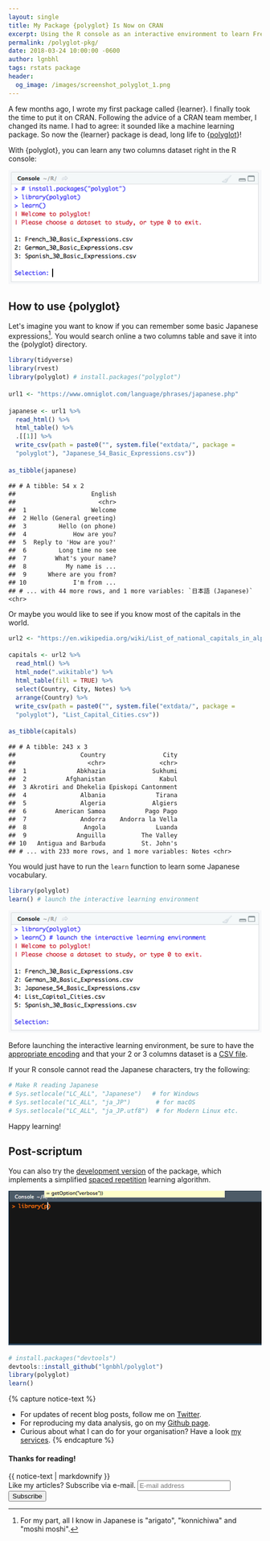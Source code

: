 ```yaml
---
layout: single
title: My Package {polyglot} Is Now on CRAN
excerpt: Using the R console as an interactive environment to learn French, Spanish or anything you want.
permalink: /polyglot-pkg/
date: 2018-03-24 10:00:00 -0600  
author: lgnbhl
tags: rstats package
header:
  og_image: /images/screenshot_polyglot_1.png
---
```


A few months ago, I wrote my first package called {learner}. I finally took the time to put it on CRAN. Following the advice of a CRAN team member, I changed its name. I had to agree: it sounded like a machine learning package. So now the {learner} package is dead, long life to {[polyglot](https://CRAN.R-project.org/package=polyglot)}!

With {polyglot}, you can learn any two columns dataset right in the R console:

![](/images/screenshot_polyglot_1.png)

## How to use {polyglot}

Let's imagine you want to know if you can remember some basic Japanese expressions[^1]. You would search online a two columns table and save it into the {polyglot} directory.

[^1]: For my part, all I know in Japanese is "arigato", "konnichiwa" and "moshi moshi".

``` r
library(tidyverse)
library(rvest)
library(polyglot) # install.packages("polyglot")

url1 <- "https://www.omniglot.com/language/phrases/japanese.php" 

japanese <- url1 %>%
  read_html() %>%
  html_table() %>%
  .[[1]] %>%
  write_csv(path = paste0("", system.file("extdata/", package =
  "polyglot"), "Japanese_54_Basic_Expressions.csv"))

as_tibble(japanese)
```

    ## # A tibble: 54 x 2
    ##                     English
    ##                       <chr>
    ##  1                  Welcome
    ##  2 Hello (General greeting)
    ##  3         Hello (on phone)
    ##  4             How are you?
    ##  5  Reply to 'How are you?'
    ##  6         Long time no see
    ##  7        What's your name?
    ##  8           My name is ...
    ##  9      Where are you from?
    ## 10             I'm from ...
    ## # ... with 44 more rows, and 1 more variables: `日本語 (Japanese)` <chr>

Or maybe you would like to see if you know most of the capitals in the world.

``` r
url2 <- "https://en.wikipedia.org/wiki/List_of_national_capitals_in_alphabetical_order"

capitals <- url2 %>%
  read_html() %>%
  html_node(".wikitable") %>%
  html_table(fill = TRUE) %>%
  select(Country, City, Notes) %>%
  arrange(Country) %>%
  write_csv(path = paste0("", system.file("extdata/", package =
  "polyglot"), "List_Capital_Cities.csv"))

as_tibble(capitals)
```

    ## # A tibble: 243 x 3
    ##                  Country                City
    ##                    <chr>               <chr>
    ##  1              Abkhazia             Sukhumi
    ##  2           Afghanistan               Kabul
    ##  3 Akrotiri and Dhekelia Episkopi Cantonment
    ##  4               Albania              Tirana
    ##  5               Algeria             Algiers
    ##  6        American Samoa           Pago Pago
    ##  7               Andorra    Andorra la Vella
    ##  8                Angola              Luanda
    ##  9              Anguilla          The Valley
    ## 10   Antigua and Barbuda          St. John's
    ## # ... with 233 more rows, and 1 more variables: Notes <chr>

You would just have to run the `learn` function to learn some Japanese vocabulary.

``` r
library(polyglot)
learn() # launch the interactive learning environment
```

![](/images/screenshot_polyglot_2.png)

Before launching the interactive learning environment, be sure to have the [appropriate encoding](https://stat.ethz.ch/R-manual/R-devel/library/base/html/locales.html) and that your 2 or 3 columns dataset is a [CSV file](https://en.wikipedia.org/wiki/Comma-separated_values).

If your R console cannot read the Japanese characters, try the following:

``` r
# Make R reading Japanese
# Sys.setlocale("LC_ALL", "Japanese")   # for Windows
# Sys.setlocale("LC_ALL", "ja_JP")       # for macOS 
# Sys.setlocale("LC_ALL", "ja_JP.utf8")  # for Modern Linux etc. 
```

Happy learning!

## Post-scriptum

You can also try the [development version](https://github.com/lgnbhl/polyglot) of the package, which implements a simplified [spaced repetition](https://en.wikipedia.org/wiki/Spaced_repetition) learning algorithm.

![](/images/polyglot_dev.gif)

``` r
# install.packages("devtools")
devtools::install_github("lgnbhl/polyglot")
library(polyglot)
learn()
```

{% capture notice-text %}

* For updates of recent blog posts, follow me on [Twitter](https://twitter.com/FelixLuginbuhl).
* For reproducing my data analysis, go on my [Github page](https://github.com/lgnbhl/blogposts).
* Curious about what I can do for your organisation? Have a look [my services](https://felixluginbuhl.com/services/).
{% endcapture %}

<div class="notice--primary">
  <h4>Thanks for reading!</h4>
  {{ notice-text | markdownify }}
</div>

<!-- Begin Mailchimp Signup Form -->
<link href="//cdn-images.mailchimp.com/embedcode/horizontal-slim-10_7.css" rel="stylesheet" type="text/css">
<style type="text/css">
	#mc_embed_signup{background:#transparent; clear:left; width:100%;}
	/* Add your own Mailchimp form style overrides in your site stylesheet or in this style block.
	   We recommend moving this block and the preceding CSS link to the HEAD of your HTML file. */
</style>
<div id="mc_embed_signup">
<form action="https://protonmail.us20.list-manage.com/subscribe/post?u=76318d6fc4f4bf252f3716c14&amp;id=bf5bf4210c" method="post" id="mc-embedded-subscribe-form" name="mc-embedded-subscribe-form" class="validate" target="_blank" novalidate>
    <div id="mc_embed_signup_scroll">
	<label for="mce-EMAIL">Like my articles? Subscribe via e-mail.</label>
	<input type="email" value="" name="EMAIL" class="email" id="mce-EMAIL" placeholder="E-mail address" required>
    <!-- real people should not fill this in and expect good things - do not remove this or risk form bot signups-->
    <div style="position: absolute; left: -5000px;" aria-hidden="true"><input type="text" name="b_76318d6fc4f4bf252f3716c14_bf5bf4210c" tabindex="-1" value=""></div>
    <div class="clear"><input type="submit" value="Subscribe" name="subscribe" id="mc-embedded-subscribe" class="button"></div>
    </div>
</form>
</div>
<!--End mc_embed_signup-->

